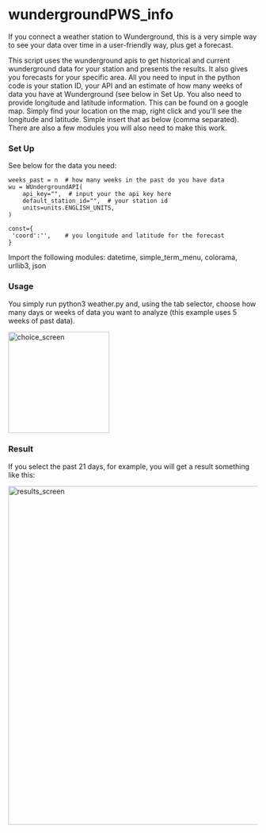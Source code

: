 # wundergroundPWS_info

If you connect a weather station to Wunderground, this is a very simple way to see your data over time in a user-friendly way, plus get a forecast.

This script uses the wunderground apis to get historical and current wunderground data for your station and presents the results.  It also gives you forecasts for your specific area.
All you need to input in the python code is your station ID, your API and an estimate of how many weeks of data you have at Wunderground (see below in Set Up.  You also need to provide longitude and latitude information.  This can be found on a google map.  Simply find your location on the map, right click and you'll see the longitude and latitude.  Simple insert that as below (comma separated). There are also a few modules you will also need to make this work.

### Set Up

See below for the data you need:

    weeks_past = n  # how many weeks in the past do you have data
    wu = WUndergroundAPI(
        api_key="",  # input your the api key here
        default_station_id="",  # your station id
        units=units.ENGLISH_UNITS,
    )
	
	const={
	 'coord':'',    # you longitude and latitude for the forecast
	}
	

Import the following modules: datetime, simple_term_menu, colorama, urllib3, json

### Usage

You simply run python3 weather.py and, using the tab selector, choose how many days or weeks of data you want to analyze (this example uses 5 weeks of past data). 

<img width="204" alt="choice_screen" src="https://user-images.githubusercontent.com/1487109/211220200-84bf69f5-339d-41f2-a5de-e79ca691b8fa.png">


### Result

If you select the past 21 days, for example, you will get a result something like this:

<img width="683" alt="results_screen" src="https://user-images.githubusercontent.com/1487109/211218144-5b61b728-6748-4e8f-9396-1f53fd3089ec.png">
